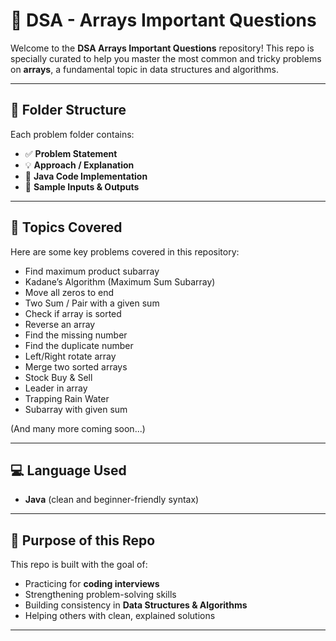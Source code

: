 # 🚀 DSA - Arrays Important Questions

Welcome to the **DSA Arrays Important Questions** repository! This repo is specially curated to help you master the most common and tricky problems on **arrays**, a fundamental topic in data structures and algorithms.

---

## 📂 Folder Structure

Each problem folder contains:

- ✅ **Problem Statement**
- 💡 **Approach / Explanation**
- 🧠 **Java Code Implementation**
- 🧪 **Sample Inputs & Outputs**

---

## 📌 Topics Covered

Here are some key problems covered in this repository:

- Find maximum product subarray
- Kadane’s Algorithm (Maximum Sum Subarray)
- Move all zeros to end
- Two Sum / Pair with a given sum
- Check if array is sorted
- Reverse an array
- Find the missing number
- Find the duplicate number
- Left/Right rotate array
- Merge two sorted arrays
- Stock Buy & Sell
- Leader in array
- Trapping Rain Water
- Subarray with given sum

(And many more coming soon...)

---

## 💻 Language Used

- **Java** (clean and beginner-friendly syntax)

---

## 🎯 Purpose of this Repo

This repo is built with the goal of:
- Practicing for **coding interviews**
- Strengthening problem-solving skills
- Building consistency in **Data Structures & Algorithms**
- Helping others with clean, explained solutions

---
